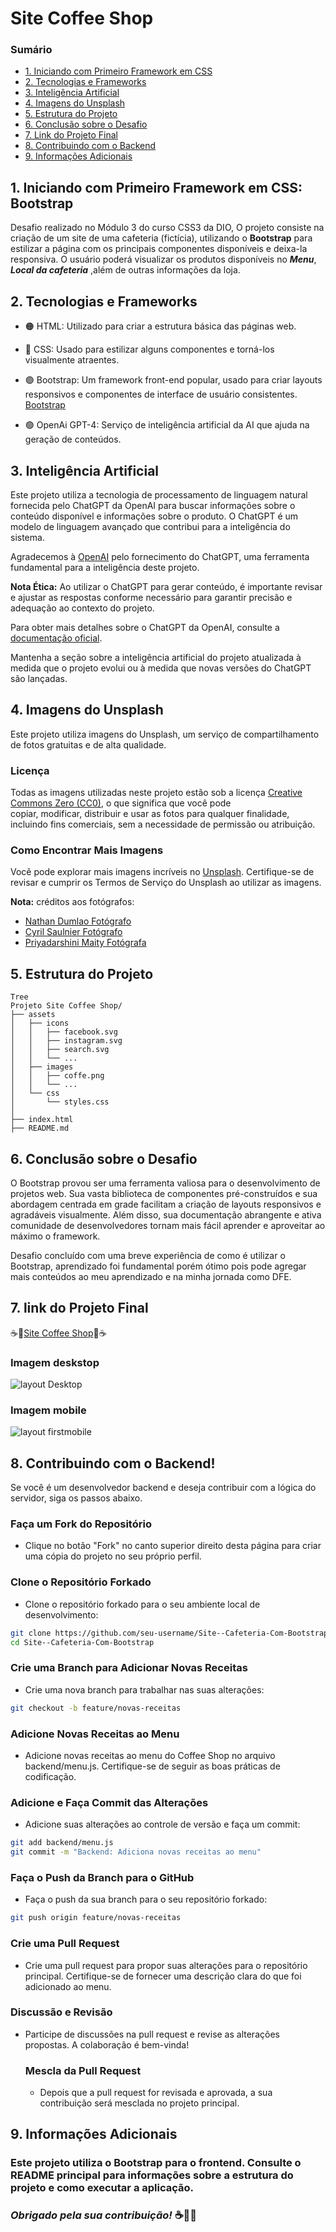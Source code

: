 # Site Coffee Shop 
  ### Sumário

- [1. Iniciando com Primeiro Framework em CSS](#1-iniciando-com-primeiro-framework-em-css-bootstrap)
- [2. Tecnologias e Frameworks](#2-tecnologias-e-frameworks)
- [3. Inteligência Artificial](#3-inteligência-artificial)
- [4. Imagens do Unsplash](#4-imagens-do-unsplash)
- [5. Estrutura do Projeto](#5-estrutura-do-projeto)
- [6. Conclusão sobre o Desafio](#6-conclusão-sobre-o-desafio)
- [7. Link do Projeto Final](#7-link-do-projeto-final)
- [8. Contribuindo com o Backend](#8-contribuindo-com-o-backend)
- [9. Informações Adicionais](#9-informações-adicionais)

## 1. Iniciando com Primeiro Framework em CSS: Bootstrap

Desafio realizado no Módulo 3 do curso CSS3 da DIO, O projeto consiste na criação de um site de uma cafeteria (fictícia), utilizando o **Bootstrap** para estilizar a página com os principais componentes disponíveis e deixa-la responsiva. O usuário poderá visualizar os produtos disponíveis no **_Menu_**, **_Local da cafeteria_** ,além de outras informações da loja.

## 2. Tecnologias e Frameworks

- 🟠 HTML: Utilizado para criar a estrutura básica das páginas web.

- 🔵 CSS: Usado para estilizar alguns componentes e torná-los visualmente atraentes.

- 🟣 Bootstrap: Um framework front-end popular, usado para criar layouts responsivos e componentes de interface de usuário consistentes.
  [Bootstrap](https://getbootstrap.com/)
- 🟢 OpenAi GPT-4: Serviço de inteligência artificial da AI que ajuda na geração de conteúdos.

## 3. Inteligência Artificial

Este projeto utiliza a tecnologia de processamento de linguagem natural fornecida pelo ChatGPT da OpenAI para buscar informações sobre o conteúdo disponível e informações sobre o produto. O ChatGPT é um modelo de linguagem avançado que contribui para a inteligência do sistema.

Agradecemos à [OpenAI](https://openai.com) pelo fornecimento do ChatGPT, uma ferramenta fundamental para a inteligência deste projeto.

**Nota Ética:** Ao utilizar o ChatGPT para gerar conteúdo, é importante revisar e ajustar as respostas conforme necessário para garantir precisão e adequação ao contexto do projeto.

Para obter mais detalhes sobre o ChatGPT da OpenAI, consulte a [documentação oficial](https://openai.com/chatgpt).

Mantenha a seção sobre a inteligência artificial do projeto atualizada à medida que o projeto evolui ou à medida que novas versões do ChatGPT são lançadas.

## 4. Imagens do Unsplash

Este projeto utiliza imagens do Unsplash, um serviço de compartilhamento de fotos gratuitas e de alta qualidade.

### Licença

Todas as imagens utilizadas neste projeto estão sob a licença [Creative Commons Zero (CC0)](https://creativecommons.org/publicdomain/zero/1.0/), o que significa que você pode  
copiar, modificar, distribuir e usar as fotos para qualquer finalidade, incluindo fins comerciais, sem a necessidade de permissão ou atribuição.

### Como Encontrar Mais Imagens

Você pode explorar mais imagens incríveis no [Unsplash](https://unsplash.com/). Certifique-se de revisar e cumprir os Termos de Serviço do Unsplash ao utilizar as imagens.

**Nota:** créditos aos fotógrafos:

- [Nathan Dumlao Fotógrafo](https://unsplash.com/pt-br/@nate_dumlao)
- [Cyril Saulnier Fotógrafo](https://unsplash.com/pt-br/@c_reel)
- [Priyadarshini Maity Fotógrafa](https://unsplash.com/pt-br/@lensdigger)

## 5. Estrutura do Projeto

```
Tree
Projeto Site Coffee Shop/
├── assets
│   ├── icons
│   │   ├── facebook.svg
│   │   ├── instagram.svg
│   │   ├── search.svg
│   │   └── ...
│   ├── images
│   │   ├── coffe.png
│   │   └── ...
│   └── css
│       └── styles.css
│
├── index.html
├── README.md
```

## 6. Conclusão sobre o Desafio

O Bootstrap provou ser uma ferramenta valiosa para o desenvolvimento de projetos web. Sua vasta biblioteca de componentes pré-construídos e sua abordagem centrada em grade facilitam a criação de layouts responsivos e agradáveis visualmente. Além disso, sua documentação abrangente e ativa comunidade de desenvolvedores tornam mais fácil aprender e aproveitar ao máximo o framework.

Desafio concluído com uma breve experiência de como é utilizar o Bootstrap, aprendizado foi fundamental porém ótimo pois pode agregar mais conteúdos ao meu aprendizado e na minha jornada como DFE.

## 7. link do Projeto Final

☕🥐[Site Coffee Shop](https://luizfcs35.github.io/Site--Cafeteria-Com-Bootstrap/)🥐☕

### Imagem deskstop

![layout Desktop](./assets/images/desktop.png)

### Imagem mobile

![layout firstmobile](./assets/images/firstmobile.png)

## 8. Contribuindo com o Backend!

Se você é um desenvolvedor backend e deseja contribuir com a lógica do servidor, siga os passos abaixo.

### Faça um Fork do Repositório

- Clique no botão "Fork" no canto superior direito desta página para criar uma cópia do projeto no seu próprio perfil.

### Clone o Repositório Forkado

- Clone o repositório forkado para o seu ambiente local de desenvolvimento:

```bash
git clone https://github.com/seu-username/Site--Cafeteria-Com-Bootstrap.git
cd Site--Cafeteria-Com-Bootstrap
```

### Crie uma Branch para Adicionar Novas Receitas

- Crie uma nova branch para trabalhar nas suas alterações:

```bash
git checkout -b feature/novas-receitas
```

### Adicione Novas Receitas ao Menu

- Adicione novas receitas ao menu do Coffee Shop no arquivo backend/menu.js. Certifique-se de seguir as boas práticas de codificação.

### Adicione e Faça Commit das Alterações

- Adicione suas alterações ao controle de versão e faça um commit:

```bash
git add backend/menu.js
git commit -m "Backend: Adiciona novas receitas ao menu"
```

### Faça o Push da Branch para o GitHub

- Faça o push da sua branch para o seu repositório forkado:

```bash
git push origin feature/novas-receitas
```

### Crie uma Pull Request

- Crie uma pull request para propor suas alterações para o repositório principal. Certifique-se de fornecer uma descrição clara do que foi adicionado ao menu.

### Discussão e Revisão

- Participe de discussões na pull request e revise as alterações propostas. A colaboração é bem-vinda!

  ### Mescla da Pull Request

  - Depois que a pull request for revisada e aprovada, a sua contribuição será mesclada no projeto principal.

## 9. Informações Adicionais

### Este projeto utiliza o Bootstrap para o frontend. Consulte o README principal para informações sobre a estrutura do projeto e como executar a aplicação.

### **_Obrigado pela sua contribuição!_** ☕️👩‍🍳
